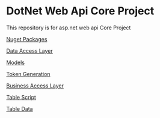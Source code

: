 # DotNet Web Api Core Project 
This repository is for asp.net web api Core Project


<p>
<a href="./packages.md">Nuget Packages </a>
</p>


<p>
<a href="./dal.md">Data Access Layer </a>
</p>

<p>
<a href="./models.md">Models</a>
</p>



<p>
<a href="./startup.md">Token Generation </a>
</p>



<p>
<a href="./bal.md">Business Access Layer </a>
</p>




<p>
<a href="./tables.md">Table Script</a>
</p>

<p>
<a href="./data.md">Table Data</a>
</p>



